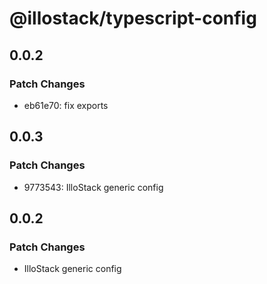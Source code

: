 # @illostack/typescript-config

## 0.0.2

### Patch Changes

- eb61e70: fix exports

## 0.0.3

### Patch Changes

- 9773543: IlloStack generic config

## 0.0.2

### Patch Changes

- IlloStack generic config
